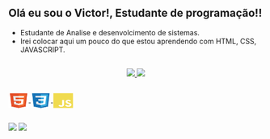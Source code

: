 ##  Olá eu sou o Victor!, Estudante de programação!!


- Estudante de Analise e desenvolcimento de sistemas.
- Irei colocar aqui um pouco do que estou aprendendo com HTML, CSS, JAVASCRIPT.
 ##

<div align = "center">
  <a href="https://github.com/vi-als">
  <img height = "180em" src = "https://github-readme-stats.vercel.app/api?username=vi-als&show_icons=true&theme=dark&include_all_commits=true&count_private=true" />
  <img height = "180em" src = "https://github-readme-stats.vercel.app/api/top-langs/?username=vi-als&layout=compact&langs_count=7&theme=dark" />
</div>

##
  <img align="center" alt="Victor-HTML" height="30" width="40" src="https://raw.githubusercontent.com/devicons/devicon/master/icons/html5/html5-original.svg">
  <img align="center" alt="Victor-CSS" height="30" width="40" src="https://raw.githubusercontent.com/devicons/devicon/master/icons/css3/css3-original.svg">
  <img align="center" alt="Victor-JS" height="30" width="40" src="https://raw.githubusercontent.com/devicons/devicon/master/icons/javascript/javascript-plain.svg">
 
</div>
  
  ##
 
<div> 
 
  <a href = "mailto:victor.ccx814@gmail.com"><img src="https://img.shields.io/badge/-Gmail-%23333?style=for-the-badge&logo=gmail&logoColor=white" target="_blank"></a>
  <a href="https://www.linkedin.com/in/victor-alves-da-silva-577a031a4" target="_blank"><img src="https://img.shields.io/badge/-LinkedIn-%230077B5?style=for-the-badge&logo=linkedin&logoColor=white" target="_blank"></a> 
 

